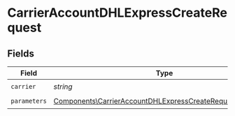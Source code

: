# CarrierAccountDHLExpressCreateRequest


## Fields

| Field                                                                                                                                    | Type                                                                                                                                     | Required                                                                                                                                 | Description                                                                                                                              | Example                                                                                                                                  |
| ---------------------------------------------------------------------------------------------------------------------------------------- | ---------------------------------------------------------------------------------------------------------------------------------------- | ---------------------------------------------------------------------------------------------------------------------------------------- | ---------------------------------------------------------------------------------------------------------------------------------------- | ---------------------------------------------------------------------------------------------------------------------------------------- |
| `carrier`                                                                                                                                | *string*                                                                                                                                 | :heavy_check_mark:                                                                                                                       | N/A                                                                                                                                      | dhl_express                                                                                                                              |
| `parameters`                                                                                                                             | [Components\CarrierAccountDHLExpressCreateRequestParameters](../../Models/Components/CarrierAccountDHLExpressCreateRequestParameters.md) | :heavy_check_mark:                                                                                                                       | N/A                                                                                                                                      |                                                                                                                                          |